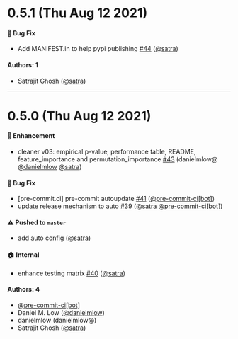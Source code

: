 # 0.5.1 (Thu Aug 12 2021)

#### 🐛 Bug Fix

- Add MANIFEST.in to help pypi publishing [#44](https://github.com/nipype/pydra-ml/pull/44) ([@satra](https://github.com/satra))

#### Authors: 1

- Satrajit Ghosh ([@satra](https://github.com/satra))

---

# 0.5.0 (Thu Aug 12 2021)

#### 🚀 Enhancement

- cleaner v03: empirical p-value, performance table, README, feature_importance and permutation_importance [#43](https://github.com/nipype/pydra-ml/pull/43) (danielmlow@ [@danielmlow](https://github.com/danielmlow) [@satra](https://github.com/satra))

#### 🐛 Bug Fix

- [pre-commit.ci] pre-commit autoupdate [#41](https://github.com/nipype/pydra-ml/pull/41) ([@pre-commit-ci[bot]](https://github.com/pre-commit-ci[bot]))
- update release mechanism to auto [#39](https://github.com/nipype/pydra-ml/pull/39) ([@satra](https://github.com/satra) [@pre-commit-ci[bot]](https://github.com/pre-commit-ci[bot]))

#### ⚠️ Pushed to `master`

- add auto config ([@satra](https://github.com/satra))

#### 🏠 Internal

- enhance testing matrix [#40](https://github.com/nipype/pydra-ml/pull/40) ([@satra](https://github.com/satra))

#### Authors: 4

- [@pre-commit-ci[bot]](https://github.com/pre-commit-ci[bot])
- Daniel M. Low ([@danielmlow](https://github.com/danielmlow))
- danielmlow (danielmlow@)
- Satrajit Ghosh ([@satra](https://github.com/satra))

